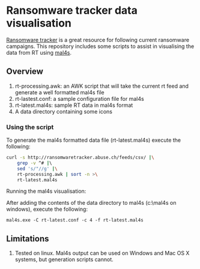 Ransomware tracker data visualisation
=====================================

[Ransomware tracker](https://ransomwaretracker.abuse.ch) is a great resource for
following current ransomware campaigns. This repository includes some scripts to assist
in visualising the data from RT using [mal4s](https://github.com/secure411dotorg/mal4s).

Overview
--------

1. rt-processing.awk: an AWK script that will take the current rt feed and generate a
   well formatted mal4s file
2. rt-lastest.conf: a sample configuration file for mal4s
3. rt-latest.mal4s: sample RT data in mal4s format
4. A data directory containing some icons

### Using the script

To generate the mal4s formatted data file (rt-latest.mal4s) execute the following:

``` bash
curl -s http://ransomwaretracker.abuse.ch/feeds/csv/ |\
    grep -v ^# |\ 
    sed 's/"//g' |\
    rt-processing.awk | sort -n >\
    rt-latest.mal4s

```

Running the mal4s visualisation:

After adding the contents of the data directory to mal4s (c:\mal4s on windows), execute the following:

```
mal4s.exe -C rt-latest.conf -c 4 -f rt-latest.mal4s
```

Limitations
-----------

1. Tested on linux. Mal4s output can be used on Windows and Mac OS X systems, but generation scripts cannot.

